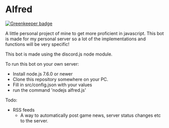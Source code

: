 # Alfred

[logo]: ./logo.png "Alfred logo"

[![Greenkeeper badge](https://badges.greenkeeper.io/niekcandaele/Alfred.svg)](https://greenkeeper.io/)


A little personal project of mine to get more proficient in javascript. This bot is made for my personal server so a lot of the implementations and functions will be very specific!

This bot is made using the discord.js node module.

To run this bot on your own server:
- Install node.js 7.6.0 or newer
- Clone this repository somewhere on your PC.
- Fill in src/config.json with your values
- run the command 'nodejs alfred.js'


Todo:


- RSS feeds
  - A way to automatically post game news, server status changes etc to the server.
